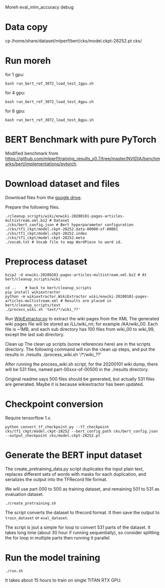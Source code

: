Moreh eval_mlm_accuracy debug

Data copy
=================================================================================
cp /home/share/dataset/mlperf/bert/cks/model.ckpt-28252.pt cks/

Run moreh
=================================================================================
for 1 gpu:
```
bash run_bert_ref_3072_load_test_1gpu.sh
```
for 4 gpu:
```
bash run_bert_ref_3072_load_test_4gpu.sh
```
for 8 gpu:
```
bash run_bert_ref_3072_load_test_8gpu.sh
```




BERT Benchmark with pure PyTorch
=================================================================================

Modified benchmark from https://github.com/mlperf/training_results_v0.7/tree/master/NVIDIA/benchmarks/bert/implementations/pytorch.

# Download dataset and files

Download files from the [google drive](https://drive.google.com/drive/folders/1oQF4diVHNPCclykwdvQJw8n_VIWwV0PT).

Prepare the following files.

```shell
./cleanup_scripts/wiki/enwiki-20200101-pages-articles-multistream.xml.bz2 # Dataset
./cks/bert_config.json # Bert hyperparameter configuration
./cks/tf1_ckpt/model.ckpt-28252.data-00000-of-00001
./cks/tf1_ckpt/model.ckpt-28252.index
./cks/tf1_ckpt/model.ckpt-28252.meta
./vocab.txt # Vocab file to map WordPiece to word id.
```

# Preprocess dataset

```shell
bzip2 -d enwiki-20200101-pages-articles-multistream.xml.bz2 # At bert/cleanup_scripts/wiki

cd ..    # back to bert/cleanup_scripts 
pip install wikiextractor
python -m wikiextractor.WikiExtractor wiki/enwiki-20200101-pages-articles-multistream.xml # Results are placed in bert/cleanup_scripts/text
./process_wiki.sh 'text/*/wiki_??'
```

Run [WikiExtractor.py](https://github.com/attardi/wikiextractor) to extract the wiki pages from the XML
The generated wiki pages file will be stored as <data dir>/LL/wiki_nn; for example <data dir>/AA/wiki_00. Each file is ~1MB, and each sub directory has 100 files from wiki_00 to wiki_99, except the last sub directory.

Clean up
The clean up scripts (some references here) are in the scripts directory.
The following command will run the clean up steps, and put the results in ./results
./process_wiki.sh '<data dir>/*/wiki_??'

After running the process_wiki.sh script, for the 20200101 wiki dump, there will be 531 files, named part-00xxx-of-00500 in the ./results directory.

Original readme says 500 files should be generated, but actually 531 files are generated. Maybe it is because wikiextractor has been updated.

# Checkpoint conversion

Require tensorflow 1.x.

```
python convert_tf_checkpoint.py --tf_checkpoint cks/tf1_ckpt/model.ckpt-28252 --bert_config_path cks/bert_config.json --output_checkpoint cks/model.ckpt-28252.pt
```

# Generate the BERT input dataset

The create_pretraining_data.py script duplicates the input plain text, replaces different sets of words with masks for each duplication, and serializes the output into the TFRecord file format. 

We will use part 000 to 500 as training dataset, and remaining 501 to 531 as evaluation dataset.

```
./create_pretraining.sh
```

The script converts the dataset to tfrecord format. It then save the output to `train_dataset` or `eval_dataset`. 

The script is jsut a simple for loop to convert 531 parts of the dataset. It takes long time (about 30 hour if running sequentially), so consider splitting the for loop in multiple parts then running it parallel.

# Run the model training

```
./run.sh
```

It takes about 15 hours to train on single TITAN RTX GPU.